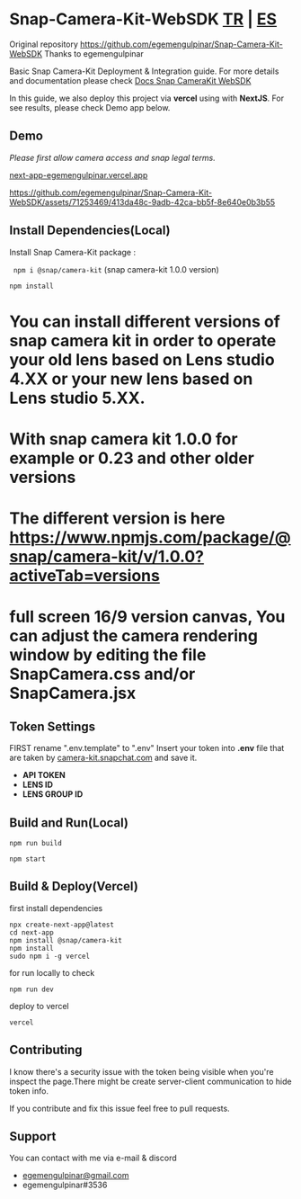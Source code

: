 # Snap-Camera-Kit-WebSDK [TR](https://github.com/egemengulpinar/Snap-Camera-Kit-WebSDK/blob/main/docs/README_TR.md) | [ES](https://github.com/egemengulpinar/Snap-Camera-Kit-WebSDK/blob/main/docs/README_ES.md)

Original repository https://github.com/egemengulpinar/Snap-Camera-Kit-WebSDK
Thanks to egemengulpinar
 
Basic Snap Camera-Kit Deployment & Integration guide. For more details and documentation please check [Docs Snap CameraKit WebSDK ](https://docs.snap.com/camera-kit/quick-start/integrate-sdk/integrate-sdk-web/web-configuration)

In this guide, we also deploy this project via **vercel** using with **NextJS**. For see results, please check Demo app below.

## Demo
 *Please first allow camera access and snap legal terms.*


[next-app-egemengulpinar.vercel.app](https://next-app-egemengulpinar.vercel.app/)



https://github.com/egemengulpinar/Snap-Camera-Kit-WebSDK/assets/71253469/413da48c-9adb-42ca-bb5f-8e640e0b3b55




## Install Dependencies(Local)
Install Snap Camera-Kit package :

```  npm i @snap/camera-kit ```      (snap camera-kit 1.0.0 version)

``` npm install ```

# You can install different versions of snap camera kit in order to operate your old lens based on Lens studio 4.XX or your new lens based on Lens studio 5.XX.
# With snap camera kit 1.0.0 for example or 0.23 and other older versions

# **The different version is here https://www.npmjs.com/package/@snap/camera-kit/v/1.0.0?activeTab=versions**


# full screen 16/9 version canvas, You can adjust the camera rendering window by editing the file **SnapCamera.css** and/or **SnapCamera.jsx**




## Token Settings
FIRST rename ".env.template" to ".env" 
Insert your token into **.env** file that are taken by [camera-kit.snapchat.com](camera-kit.snapchat.com/) and save it.
- **API TOKEN**
- **LENS ID** 
- **LENS GROUP ID** 




## Build and Run(Local)

``` 
npm run build 

npm start 
 ```

## Build & Deploy(Vercel)
first install dependencies 
```
npx create-next-app@latest
cd next-app
npm install @snap/camera-kit
npm install
sudo npm i -g vercel
```

for run locally to check
```
npm run dev
```

deploy to vercel
```
vercel
```

## Contributing
I know there's a security issue with the token being visible when you're inspect the page.There might be create server-client communication to hide token info.

If you contribute and fix this issue feel free to pull requests. 

## Support

You can contact with me via e-mail & discord
- egemengulpinar@gmail.com  
- egemengulpinar#3536
